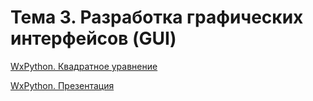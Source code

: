 # Тема 3. Разработка графических интерфейсов (GUI)

[WxPython. Квадратное уравнение](https://github.com/python-advance/t3-gui-Akwatore/blob/master/%D0%9A%D0%B2%D0%B0%D0%B4%D1%80%D0%B0%D1%82%D0%BD%D0%BE%D0%B5%20%D1%83%D1%80%D0%B0%D0%B2%D0%BD%D0%B5%D0%BD%D0%B8%D0%B5.%20%D0%9F%D0%BB%D1%8F%D1%81%D0%BA%D0%B8%D0%BD%D0%B0%2C%20%D0%A8%D0%B0%D0%BD%D0%B4%D1%8B%D0%B1%D0%B8%D0%BD%D0%B0.py)

[WxPython. Презентация](https://docs.google.com/presentation/d/1wVzwMX7ZmXMChFIDQLcU4dtHDAEtUiDACuLWTOqqNWU/edit#slide=id.p)

